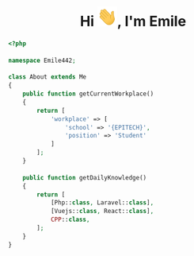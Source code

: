 <h1 align="center">Hi <img src="https://raw.githubusercontent.com/ABSphreak/ABSphreak/master/gifs/Hi.gif" width="40px" />, I'm Emile</h1>

```php
<?php

namespace Emile442;

class About extends Me
{
    public function getCurrentWorkplace()
    {
        return [
            'workplace' => [
                'school' => '{EPITECH}',
                'position' => 'Student'         
            ]
        ];
    }

    public function getDailyKnowledge()
    {
        return [
            [Php::class, Laravel::class],
            [Vuejs::class, React::class],
            CPP::class,
        ];
    }
}
```
